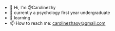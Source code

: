 - 👋 Hi, I’m @Carolinezhy
- 🌱 currently a psychology first year undergraduate
- 📝 learning 
- 📫 How to reach me: carolinezhaoy@gmail.com

<!---
Carolinezhy/Carolinezhy is a ✨ special ✨ repository because its `README.md` (this file) appears on your GitHub profile.
You can click the Preview link to take a look at your changes.
--->
